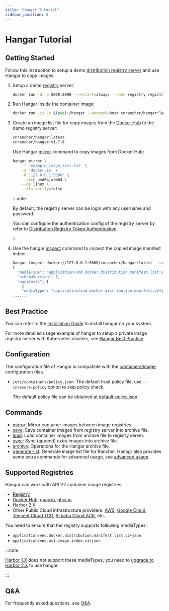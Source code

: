 ```yaml
---
title: "Hangar Tutorial"
sidebar_position: 0
---
```


# Hangar Tutorial

## Getting Started

Follow this instruction to setup a demo [distribution registry server](https://distribution.github.io/distribution/about/deploying/) and use Hangar to copy images.

1. Setup a demo [registry](https://distribution.github.io/distribution/about/deploying/) server.
    ```bash
    docker run -d -p 5000:5000 --restart=always --name registry registry:2
    ```
1. Run Hangar inside the container image:
    ```bash
    docker run -it -v $(pwd):/hangar --network=host cnrancher/hangar:latest
    ```
1. Create an image list file for copy images from the [Docker Hub](https://hub.docker.com) to the demo registry server:

    ```txt title="example_image_list.txt"
    cnrancher/hangar:latest
    cnrancher/hangar:v1.7.0
    ```

    Use Hangar [mirror](/docs/v1.7/mirror/mirror) command to copy images from Docker Hub:

    ```bash
    hangar mirror \
        -f 'example_image_list.txt' \
        -s 'docker.io' \
        -d '127.0.0.1:5000' \
        --arch amd64,arm64 \
        --os linux \
        --tls-verify=false
    ```

    :::note

    By default, the registry server can be login with any username and password.

    You can configure the authentication config of the registry server by refer to [Distribution Registry Token Authentication](https://distribution.github.io/distribution/spec/auth/).

    :::

1. Use the hangar [inspect](advanced/inspect) command to inspect the copied image manifest index:

    ```sh
    hangar inspect docker://127.0.0.1:5000/cnrancher/hangar:latest --raw --tls-verify=false
    {
      "mediaType": "application/vnd.docker.distribution.manifest.list.v2+json",
      "schemaVersion": 2,
      "manifests": [
        {
        "mediaType": "application/vnd.docker.distribution.manifest.v2+json",
    ......
    ```

## Best Practice

You can refer to the [Installation Guide](/docs/v1.7/install) to install hangar on your system.

For more detailed usage example of hangar to setup a private image registry server with Kubernetes clusters, see [Hangar Best Practice](/docs/v1.7/bestpractice).

## Configuration

The configuration file of Hangar is compatible with the [containers/image](https://github.com/containers/image/tree/main/docs) configuration files.

- `/etc/containers/policy.json`: The default trust policy file, use `--insecure-policy` option to skip policy check.

    The default policy file can be obtained at [default-policy.json](https://github.com/cnrancher/hangar/blob/main/package/default-policy.json).

## Commands

- [mirror](mirror/mirror): Mirror container images between image registries.
- [save](save/save): Save container images from registry server into archive file.
- [load](load/load): Load container images from archive file to registry server.
- [sync](sync/sync): Sync (append) extra images into archive file.
- [archive](sync/sync): Operations for the Hangar archive file.
- [generate-list](generate-list/): Generate image list file for Rancher.
Hanagr also provides some extra commands for advanced usage, see [advanced usage](advanced).

## Supported Registries

Hangar can work with API V2 container image registries:
- [Registry](https://distribution.github.io/distribution/)
- [Docker Hub](https://hub.docker.com/), [quay.io](https://quay.io/), [ghcr.io](https://docs.github.com/en/packages/working-with-a-github-packages-registry/working-with-the-container-registry)
- [Harbor 2.X](https://goharbor.io/docs/)
- Other Public Cloud infrastructure providers: [AWS](https://aws.amazon.com/ecr/), [Google Cloud](https://cloud.google.com/artifact-registry), [Tencent Cloud TCR](https://www.tencentcloud.com/products/tcr), [Alibaba Cloud ACR](https://www.alibabacloud.com/help/en/acr/), etc...

You need to ensure that the registry supports following mediaTypes:
- `application/vnd.docker.distribution.manifest.list.v2+json`
- `application/vnd.oci.image.index.v1+json`

:::note

[Harbor 1.X](https://goharbor.io/docs/1.10/) does not support these mediaTypes, you need to [upgrade to Harbor 2.X](https://goharbor.io/docs/2.3.0/administration/upgrade/) to use hangar.

:::

## Q&A

For frequently asked questions, see [Q&A](questions).
